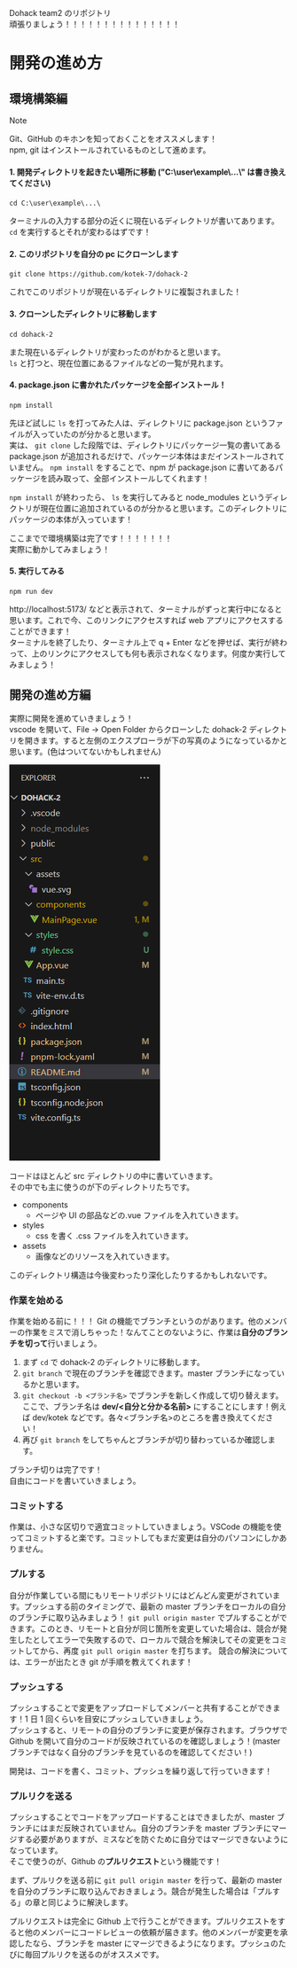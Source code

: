 Dohack team2 のリポジトリ  
頑張りましょう！！！！！！！！！！！！！！！

# 開発の進め方

## 環境構築編

> [!NOTE]
> Git、GitHub のキホンを知っておくことをオススメします！  
> npm, git はインストールされているものとして進めます。

#### 1. 開発ディレクトリを起きたい場所に移動 ("C:\user\example\\...\\" は書き換えてください)

```
cd C:\user\example\...\
```

ターミナルの入力する部分の近くに現在いるディレクトリが書いてあります。  
`cd` を実行するとそれが変わるはずです！

#### 2. このリポジトリを自分の pc にクローンします

```
git clone https://github.com/kotek-7/dohack-2
```

これでこのリポジトリが現在いるディレクトリに複製されました！

#### 3. クローンしたディレクトリに移動します

```
cd dohack-2
```

また現在いるディレクトリが変わったのがわかると思います。  
`ls` と打つと、現在位置にあるファイルなどの一覧が見れます。

#### 4. package.json に書かれたパッケージを全部インストール！

```
npm install
```

先ほど試しに `ls` を打ってみた人は、ディレクトリに package.json というファイルが入っていたのが分かると思います。  
実は、 `git clone` した段階では、ディレクトリにパッケージ一覧の書いてある package.json が追加されるだけで、パッケージ本体はまだインストールされていません。 `npm install` をすることで、npm が package.json に書いてあるパッケージを読み取って、全部インストールしてくれます！

`npm install` が終わったら、 `ls` を実行してみると node_modules というディレクトリが現在位置に追加されているのが分かると思います。このディレクトリにパッケージの本体が入っています！

ここまでで環境構築は完了です！！！！！！！  
実際に動かしてみましょう！

#### 5. 実行してみる

```
npm run dev
```

http://localhost:5173/ などと表示されて、ターミナルがずっと実行中になると思います。これで今、このリンクにアクセスすれば web アプリにアクセスすることができます！  
ターミナルを終了したり、ターミナル上で q + Enter などを押せば、実行が終わって、上のリンクにアクセスしても何も表示されなくなります。何度か実行してみましょう！

## 開発の進め方編

実際に開発を進めていきましょう！  
vscode を開いて、File → Open Folder からクローンした dohack-2 ディレクトリを開きます。すると左側のエクスプローラが下の写真のようになっているかと思います。(色はついてないかもしれません)

![alt text](https://raw.githubusercontent.com/kotek-7/MyImages/main/dohack-2/screenshot1.png)

コードはほとんど src ディレクトリの中に書いていきます。  
その中でも主に使うのが下のディレクトリたちです。

- components
  - ページや UI の部品などの.vue ファイルを入れていきます。
- styles
  - css を書く .css ファイルを入れていきます。
- assets
  - 画像などのリソースを入れていきます。

このディレクトリ構造は今後変わったり深化したりするかもしれないです。

### 作業を始める

作業を始める前に！！！
Git の機能でブランチというのがあります。他のメンバーの作業をミスで消しちゃった！なんてことのないように、作業は**自分のブランチを切って**行いましょう。

1. まず `cd` で dohack-2 のディレクトリに移動します。
2. `git branch` で現在のブランチを確認できます。master ブランチになっているかと思います。
3. `git checkout -b <ブランチ名>` でブランチを新しく作成して切り替えます。  
   ここで、ブランチ名は **dev/<自分と分かる名前>** にすることにします！例えば dev/kotek などです。各々<ブランチ名>のところを書き換えてください！
4. 再び `git branch` をしてちゃんとブランチが切り替わっているか確認します。

ブランチ切りは完了です！  
自由にコードを書いていきましょう。

### コミットする

作業は、小さな区切りで適宜コミットしていきましょう。VSCode の機能を使ってコミットすると楽です。コミットしてもまだ変更は自分のパソコンにしかありません。

### プルする

自分が作業している間にもリモートリポジトリにはどんどん変更がされています。プッシュする前のタイミングで、最新の master ブランチをローカルの自分のブランチに取り込みましょう！
`git pull origin master` でプルすることができます。このとき、リモートと自分が同じ箇所を変更していた場合は、競合が発生したとしてエラーで失敗するので、ローカルで競合を解決してその変更をコミットしてから、再度 `git pull origin master` を打ちます。
競合の解決については、エラーが出たとき git が手順を教えてくれます！

### プッシュする

プッシュすることで変更をアップロードしてメンバーと共有することができます！1 日 1 回くらいを目安にプッシュしていきましょう。  
プッシュすると、リモートの自分のブランチに変更が保存されます。ブラウザで Github を開いて自分のコードが反映されているのを確認しましょう！(master ブランチではなく自分のブランチを見ているのを確認してください！)

開発は、コードを書く、コミット、プッシュを繰り返して行っていきます！

### プルリクを送る

プッシュすることでコードをアップロードすることはできましたが、master ブランチにはまだ反映されていません。自分のブランチを master ブランチにマージする必要がありますが、ミスなどを防ぐために自分ではマージできないようになっています。  
そこで使うのが、Github の**プルリクエスト**という機能です！

まず、プルリクを送る前に `git pull origin master` を行って、最新の master を自分のブランチに取り込んでおきましょう。競合が発生した場合は「プルする」の章と同じように解決します。

プルリクエストは完全に Github 上で行うことができます。プルリクエストをすると他のメンバーにコードレビューの依頼が届きます。他のメンバーが変更を承認したなら、ブランチを master にマージできるようになります。プッシュのたびに毎回プルリクを送るのがオススメです。
